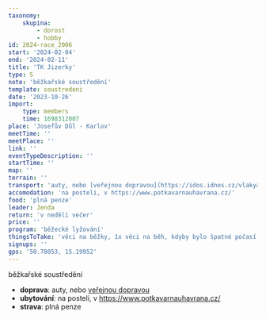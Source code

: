 ```yaml
---
taxonomy:
    skupina:
        - dorost
        - hobby
id: 2024-race_2006
start: '2024-02-04'
end: '2024-02-11'
title: 'TK Jizerky'
type: S
note: 'běžkařské soustředění'
template: soustredeni
date: '2023-10-26'
import:
    type: members
    time: 1698312007
place: 'Josefův Důl - Karlov'
meetTime: ''
meetPlace: ''
link: ''
eventTypeDescription: ''
startTime: ''
map: ''
terrain: ''
transport: 'auty, nebo [veřejnou dopravou](https://idos.idnes.cz/vlakyautobusymhdvse/spojeni/prehled/?p=Fyb5SSWpsOpfNdTbad2ENK5UbPC5ckqif.KrmrCP76kKl50G8WS0ffCMWN9YYwpiOzfztsq:sJE3h3IIp9GaQdWvyyeqXbzO:.9k6lnCv33a3CHGwvw:7zt4Y99hwkIpy8oLqpau1xSA1SzDmCbG6zeMtxhYQKUPUlRuMmZZ3GhYZd7OwhdJWGnFVLTRv8GrH7sqIEuH9:5677ZeRumQwOsT4J2fZSHxRQxjunSCcldcXAcFrpA6DFsWcAKz9ZwTAUJuhI9zT6iQe92nAx2ny5u0KhIdE1xk)'
accomodation: 'na posteli, v https://www.potkavarnauhavrana.cz/'
food: 'plná penze'
leader: Jenda
return: 'v neděli večer'
price: ''
program: 'běžecké lyžování'
thingsToTake: 'věci na běžky, 1x věci na běh, kdyby bylo špatné počasí'
signups: ''
gps: '50.78053, 15.19952'
---
```


běžkařské soustředění
* **doprava**: auty, nebo [veřejnou dopravou](https://idos.idnes.cz/vlakyautobusymhdvse/spojeni/prehled/?p=Fyb5SSWpsOpfNdTbad2ENK5UbPC5ckqif.KrmrCP76kKl50G8WS0ffCMWN9YYwpiOzfztsq:sJE3h3IIp9GaQdWvyyeqXbzO:.9k6lnCv33a3CHGwvw:7zt4Y99hwkIpy8oLqpau1xSA1SzDmCbG6zeMtxhYQKUPUlRuMmZZ3GhYZd7OwhdJWGnFVLTRv8GrH7sqIEuH9:5677ZeRumQwOsT4J2fZSHxRQxjunSCcldcXAcFrpA6DFsWcAKz9ZwTAUJuhI9zT6iQe92nAx2ny5u0KhIdE1xk)
* **ubytování**: na posteli, v https://www.potkavarnauhavrana.cz/
* **strava**: plná penze
